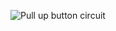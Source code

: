 ![Pull up button circuit](https://user-images.githubusercontent.com/602143/29144915-b70896f0-7d52-11e7-9a6e-d2c2d4389986.png)